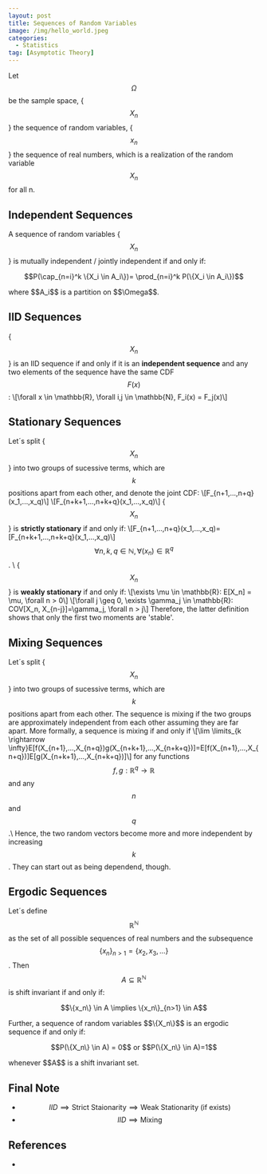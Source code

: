 ```yaml
---
layout: post
title: Sequences of Random Variables
image: /img/hello_world.jpeg
categories:
  - Statistics
tag: [Asymptotic Theory]
---
```

<script type="text/javascript" src="https://cdn.mathjax.org/mathjax/latest/MathJax.js?config=TeX-AMS-MML_HTMLorMML"></script>

Let $$\Omega$$ be the sample space, {$$X_n$$} the sequence of random variables, {$$x_n$$} the sequence of real numbers, which is a realization of the random variable $$X_n$$ for all n.

## Independent Sequences
A sequence of random variables {$$X_n$$} is mutually independent / jointly independent if and only if:
<p style="text-align: center;">
$$P(\cap_{n=i}^k \{X_i \in A_i\})= \prod_{n=i}^k P(\{X_i \in A_i\})$$
</p>
where $$A_i$$ is a partition on $$\Omega$$.

## IID Sequences
{$$X_n$$} is an IID sequence if and only if it is an **independent sequence** and any two elements of the sequence have the same CDF $$F(x)$$:
\\[\forall x \in \mathbb{R}, \forall i,j \in \mathbb{N}, F_i(x) = F_j(x)\\]

## Stationary Sequences
Let´s split {$$X_n$$} into two groups of sucessive terms, which are $$k$$ positions apart from each other, and denote the joint CDF:
\\[F_{n+1,...,n+q}(x_1,...,x_q)\\]
\\[F_{n+k+1,...,n+k+q}(x_1,...,x_q)\\]
{$$X_n$$} is **strictly stationary** if and only if:
\\[F_{n+1,...,n+q}(x_1,...,x_q)=[F_{n+k+1,...,n+k+q}(x_1,...,x_q)\\]
 $$\forall n,k,q \in \mathbb{N}, \forall (x_n) \in \mathbb{R}^q$$. \\
{$$X_n$$} is **weakly stationary** if and only if:
\\[\exists \mu \in \mathbb{R}: E[X_n] = \mu, \forall n > 0\\]
\\[\forall j \geq 0, \exists \gamma_j \in \mathbb{R}: COV[X_n, X_{n-j}]=\gamma_j, \forall n > j\\]
Therefore, the latter definition shows that only the first two moments are 'stable'.

## Mixing Sequences
Let´s split {$$X_n$$} into two groups of sucessive terms, which are $$k$$ positions apart from each other. The sequence is mixing if the two groups are approximately independent from each other assuming they are far apart. More formally, a sequence is mixing if and only if
\\[\lim \limits_{k \rightarrow \infty}E[f(X_{n+1},...,X_{n+q})g(X_{n+k+1},...,X_{n+k+q})]=E[f(X_{n+1},...,X_{n+q})]E[g(X_{n+k+1},...,X_{n+k+q})]\\]
for any functions $$f, g: \mathbb{R}^q \rightarrow \mathbb{R}$$ and any $$n$$ and $$q$$.\\
Hence, the two random vectors become more and more independent by increasing $$k$$. They can start out as being dependend, though.

## Ergodic Sequences
Let´s define $$\mathbb{R}^{\mathbb{N}}$$ as the set of all possible sequences of real numbers and the subsequence $$\{x_n\}_{n>1} = \{x_2,x_3,...\}$$. Then $$A\subseteq \mathbb{R}^{\mathbb{N}}$$ is shift invariant if and only if:
<p style="text-align: center;">
$$\{x_n\} \in A \implies \{x_n\}_{n>1} \in A$$
</p>
Further, a sequence of random variables $$\{X_n\}$$ is an ergodic sequence if and only if:
<p style="text-align: center;">
$$P(\{X_n\} \in A) = 0$$ or $$P(\{X_n\} \in A)=1$$
</p>
whenever $$A$$ is a shift invariant set.

## Final Note
* $$IID \implies \text{Strict Staionarity} \implies \text{Weak Stationarity (if exists)}$$
* $$IID \implies \text{Mixing}$$

## References
-
